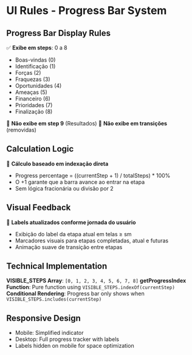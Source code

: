 
# UI Rules - Progress Bar System

## Progress Bar Display Rules

✅ **Exibe em steps**: 0 a 8
- Boas-vindas (0)
- Identificação (1) 
- Forças (2)
- Fraquezas (3)
- Oportunidades (4)
- Ameaças (5)
- Financeiro (6)
- Prioridades (7)
- Finalização (8)

🚫 **Não exibe em step 9** (Resultados)
🚫 **Não exibe em transições** (removidas)

## Calculation Logic

📐 **Cálculo baseado em indexação direta**
- Progress percentage = ((currentStep + 1) / totalSteps) * 100%
- O +1 garante que a barra avance ao entrar na etapa
- Sem lógica fracionária ou divisão por 2

## Visual Feedback

🎯 **Labels atualizados conforme jornada do usuário**
- Exibição do label da etapa atual em telas ≥ sm
- Marcadores visuais para etapas completadas, atual e futuras
- Animação suave de transição entre etapas

## Technical Implementation

**VISIBLE_STEPS Array**: `[0, 1, 2, 3, 4, 5, 6, 7, 8]`
**getProgressIndex Function**: Pure function using `VISIBLE_STEPS.indexOf(currentStep)`
**Conditional Rendering**: Progress bar only shows when `VISIBLE_STEPS.includes(currentStep)`

## Responsive Design

- Mobile: Simplified indicator
- Desktop: Full progress tracker with labels
- Labels hidden on mobile for space optimization
